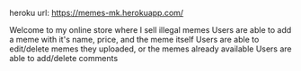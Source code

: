 heroku url: https://memes-mk.herokuapp.com/

Welcome to my online store where I sell illegal memes
Users are able to add a meme with it's name, price, and the meme itself
Users are able to edit/delete memes they uploaded, or the memes already available
Users are able to add/delete comments